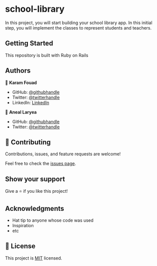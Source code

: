 # school-library
In this project, you will start building your school library app. In this initial step, you will implement the classes to represent students and teachers.

## Getting Started

This repository is built with Ruby on Rails

## Authors

👤 **Karam Fouad**
- GitHub: [@githubhandle](https://github.com/karam084)
- Twitter: [@twitterhandle](https://twitter.com/ElarabFouad)
- LinkedIn: [LinkedIn](https://www.linkedin.com/in/karam-fouad-179830214/)

👤 **Aneal Laryea**
- GitHub: [@githubhandle](https://github.com/aneallaryea100)
- Twitter: [@twitterhandle](https://twitter.com/AnealLaryea)

## 🤝 Contributing

Contributions, issues, and feature requests are welcome!

Feel free to check the [issues page](https://github.com/jaferIdrees/vet_clinic_db/issues).

## Show your support

Give a ⭐️ if you like this project!

## Acknowledgments

- Hat tip to anyone whose code was used
- Inspiration
- etc

## 📝 License

This project is [MIT](./MIT.md) licensed.
